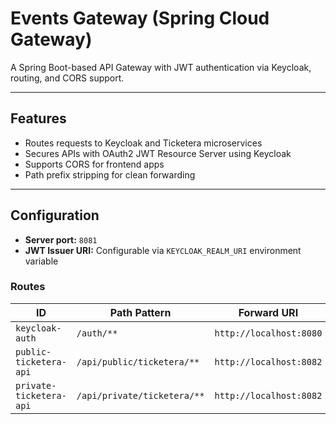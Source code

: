 # Events Gateway (Spring Cloud Gateway)

A Spring Boot-based API Gateway with JWT authentication via Keycloak, routing, and CORS support.

---

## Features

- Routes requests to Keycloak and Ticketera microservices
- Secures APIs with OAuth2 JWT Resource Server using Keycloak
- Supports CORS for frontend apps 
- Path prefix stripping for clean forwarding

---

## Configuration

- **Server port:** `8081`
- **JWT Issuer URI:** Configurable via `KEYCLOAK_REALM_URI` environment variable  

### Routes

| ID                    | Path Pattern                 | Forward URI           | Filters         |
|-----------------------|------------------------------|-----------------------|-----------------|
| `keycloak-auth`       | `/auth/**`                   | `http://localhost:8080` | StripPrefix=1   |
| `public-ticketera-api`| `/api/public/ticketera/**`   | `http://localhost:8082` | StripPrefix=2   |
| `private-ticketera-api`| `/api/private/ticketera/**` | `http://localhost:8082` | StripPrefix=2   |

